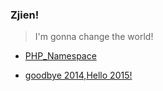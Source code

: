 ### Zjien!
>I'm gonna change the world!

- [PHP_Namespace](PHP_Namespace.md)

- [goodbye 2014,Hello 2015!](goodbye_2014,hello_2015!.md) 


 
